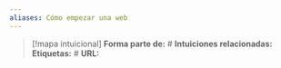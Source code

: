 ```yaml
---
aliases: Cómo empezar una web
--- 
```

> [!mapa intuicional]
> **Forma parte de:** #
> **Intuiciones relacionadas:** 
> **Etiquetas:** #
> **URL:** 

